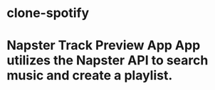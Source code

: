 # clone-spotify
# Napster Track Preview App App utilizes the Napster API to search music and create a playlist.
